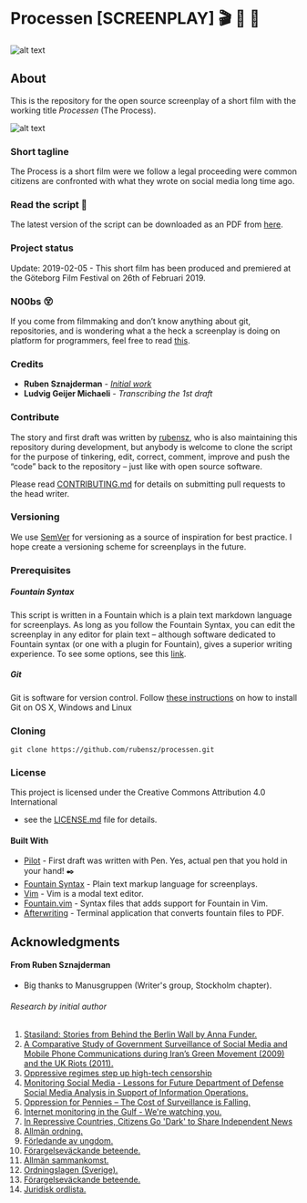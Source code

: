 # Processen [SCREENPLAY] :clapper: :movie_camera: :page_with_curl:

![alt text](https://github.com/rubensz/prosessen/processen_poster.jpg)

## About
This is the repository for the open source screenplay of a short film with the working title *Processen* (The Process).

![alt text](https://github.com/rubensz/prosessen/still.jpg)

### Short tagline

The Process is a short film were we follow a legal proceeding were common citizens are confronted with what they wrote on social media long time ago. 

### Read the script :page_facing_up:

The latest version of the script can be downloaded as an PDF from [here](https://www.dropbox.com/sh/nm2q55o5mxwn9jf/AACaMxhRMDqwZuvTJfEpv1Y0a?dl=0).

### Project status
Update: 2019-02-05 - This short film has been produced and premiered at the Göteborg Film Festival on 26th of Februari 2019.

### N00bs :dizzy_face:

If you come from filmmaking and don’t know anything about git, repositories, and is wondering what a the heck a screenplay is doing on platform for programmers, feel free to read [this](https://medium.freecodecamp.org/what-is-git-and-how-to-use-it-c341b049ae61).

### Credits

* **Ruben Sznajderman** - [*Initial work*](https://www.dropbox.com/s/llgxtyayhm89ssx/processen_scan.pdf?dl=0) 
* **Ludvig Geijer Michaeli** - *Transcribing the 1st draft*
 
### Contribute

The story and first draft was written by [rubensz](https://github.com/rubensz), who is also maintaining this repository during development, but anybody is welcome to clone the script for the purpose of tinkering, edit, correct, comment, improve and push the “code” back to the repository – just like with open source software.

Please read [CONTRIBUTING.md](https://gist.github.com/PurpleBooth/b24679402957c63ec426) for details on submitting pull requests to the head writer.

### Versioning

We use [SemVer](http://semver.org/) for versioning as a source of inspiration for best practice. I hope create a versioning scheme for screenplays in the future.

### Prerequisites

##### Fountain Syntax

This script is written in a Fountain which is a plain text markdown language for screenplays. As long as you follow the Fountain Syntax, you can edit the screenplay in any editor for plain text – although software dedicated to Fountain syntax (or one with a plugin for Fountain), gives a superior writing experience. To see some options, see this [link](https://fountain.io/apps).

##### Git

Git is software for version control. Follow [these instructions](https://gist.github.com/derhuerst/1b15ff4652a867391f03) on how to install Git on OS X, Windows and Linux

### Cloning

```
git clone https://github.com/rubensz/processen.git
```

### License

This project is licensed under the Creative Commons Attribution 4.0 International
 - see the [LICENSE.md](LICENSE.md) file for details.


#### Built With
* [Pilot](https://www.jetpens.com/Pilot-Metropolitan-Fountain-Pens/ct/1706) - First draft was written with Pen. Yes, actual pen that you hold in your hand! :black_nib:
* [Fountain Syntax](https://fountain.io/syntax) - Plain text markup language for screenplays.
* [Vim](https://www.vim.org/download.php) - Vim is a modal text editor.
* [Fountain.vim](https://www.vim.org/scripts/script.php?script_id=3880) - Syntax files that adds support for Fountain in Vim.
* [Afterwriting](https://github.com/ifrost/afterwriting-labs/blob/master/docs/clients.md) - Terminal application that converts fountain files to PDF.

## Acknowledgments

#### From Ruben Sznajderman

* Big thanks to Manusgruppen (Writer's group, Stockholm chapter).


###### Research by initial author

1. [Stasiland: Stories from Behind the Berlin Wall by Anna Funder.](https://www.goodreads.com/book/show/226369.Stasiland)
2. [A Comparative Study of Government Surveillance of Social Media and Mobile Phone Communications during Iran’s Green Movement (2009) and the UK Riots (2011).](https://triple-c.at/index.php/tripleC/article/view/655)
3. [Oppressive regimes step up high-tech censorship](https://ijnet.org/en/story/oppressive-regimes-step-high-tech-censorship-world-press-freedom-day)
4. [Monitoring Social Media - Lessons for Future Department of Defense Social Media Analysis in Support of Information Operations.](https://www.rand.org/pubs/research_reports/RR1742.html)
5. [Oppression for Pennies – The Cost of Surveillance is Falling.](https://www.privateinternetaccess.com/blog/2018/07/oppression-for-pennies-the-cost-of-surveillance-is-falling/)
6. [Internet monitoring in the Gulf - We're watching you.](https://www.economist.com/pomegranate/2014/07/16/were-watching-you)
7. [In Repressive Countries, Citizens Go 'Dark' to Share Independent News](https://www.cima.ned.org/publication/repressive-countries-citizens-go-dark-share-independent-news/)
8. [Allmän ordning.](https://sv.wikipedia.org/wiki/Allm%C3%A4n_ordning)
9. [Förledande av ungdom.](https://sv.wikipedia.org/wiki/F%C3%B6rledande_av_ungdom)
10. [Förargelseväckande beteende.](https://sv.wikipedia.org/wiki/F%C3%B6rargelsev%C3%A4ckande_beteende)
11. [Allmän sammankomst.](https://sv.wikipedia.org/wiki/Allm%C3%A4n_sammankomst)
12. [Ordningslagen (Sverige).](https://sv.wikipedia.org/wiki/Ordningslagen_(Sverige))
13. [Förargelseväckande beteende.](https://sv.wikipedia.org/wiki/F%C3%B6rargelsev%C3%A4ckande_beteende)
14. [Juridisk ordlista.](http://www.domstol.se/Juridisk-ordlista/?pId=11699)
